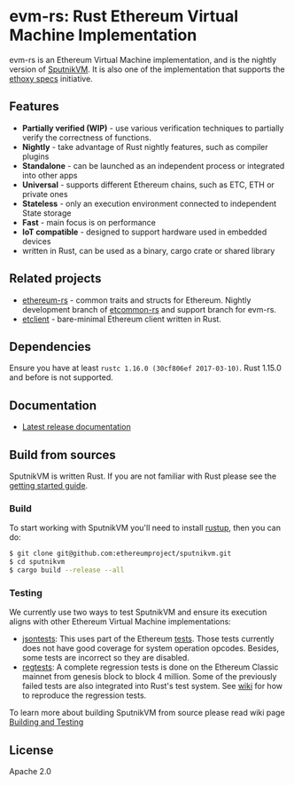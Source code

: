 # evm-rs: Rust Ethereum Virtual Machine Implementation

evm-rs is an Ethereum Virtual Machine implementation, and is the
nightly version of
[SputnikVM](https://github.com/ethereumproject/sputnikvm). It is also
one of the implementation that supports the [ethoxy
specs](https://github.com/ethoxy/specs) initiative.

## Features

* **Partially verified (WIP)** - use various verification techniques to
  partially verify the correctness of functions.
* **Nightly** - take advantage of Rust nightly features, such as
  compiler plugins
* **Standalone** - can be launched as an independent process or integrated into other apps
* **Universal** - supports different Ethereum chains, such as ETC, ETH or private ones
* **Stateless** - only an execution environment connected to independent State storage
* **Fast** - main focus is on performance
* **IoT compatible** - designed to support hardware used in embedded devices
* written in Rust, can be used as a binary, cargo crate or shared
  library

## Related projects

* [ethereum-rs](https://source.that.world/source/ethereum-rs) -
  common traits and structs for Ethereum. Nightly development branch
  of [etcommon-rs](https://github.com/ethereumproject/etcommon-rs)
  and support branch for evm-rs.
* [etclient](https://source.that.world/source/etclient) -
  bare-minimal Ethereum client written in Rust.

## Dependencies

Ensure you have at least `rustc 1.16.0 (30cf806ef 2017-03-10)`. Rust 1.15.0 and
before is not supported.

## Documentation

* [Latest release documentation](https://docs.rs/evm)

## Build from sources

SputnikVM is written Rust. If you are not familiar with Rust please
see the
[getting started guide](https://doc.rust-lang.org/book/getting-started.html). 

### Build 

To start working with SputnikVM you'll 
need to install [rustup](https://www.rustup.rs/), then you can do:
 
```bash
$ git clone git@github.com:ethereumproject/sputnikvm.git
$ cd sputnikvm
$ cargo build --release --all
```

### Testing

We currently use two ways to test SputnikVM and ensure its execution
aligns with other Ethereum Virtual Machine implementations:

* [jsontests](/jsontests): This uses part of the Ethereum
  [tests](https://github.com/ethereumproject/tests). Those tests
  currently does not have good coverage for system operation
  opcodes. Besides, some tests are incorrect so they are disabled.
* [regtests](/regtests): A complete regression tests is done on the
  Ethereum Classic mainnet from genesis block to block 4 million. Some
  of the previously failed tests are also integrated into Rust's test
  system. See
  [wiki](https://github.com/ethereumproject/sputnikvm/wiki/Building-and-Testing)
  for how to reproduce the regression tests.
  
To learn more about building SputnikVM from source please read wiki page
 [Building and Testing](https://github.com/ethereumproject/sputnikvm/wiki/Building-and-Testing)  

## License

Apache 2.0
